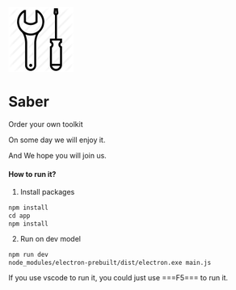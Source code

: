 ![](https://github.com/winys/Saber/blob/master/app/src/assets/logo.png)
# Saber

Order your own toolkit

On some day we will enjoy it.

And  We hope you will join us.

#### How to run it?
1. Install packages
```
npm install
cd app
npm install
```

2. Run on dev model
```
npm run dev
node_modules/electron-prebuilt/dist/electron.exe main.js
```
If you use vscode to run it, you could just use ===F5=== to run it.
